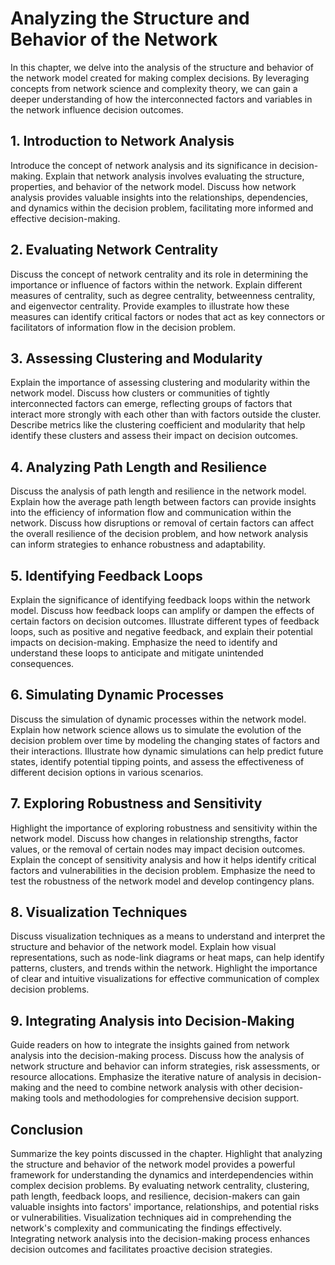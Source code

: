# Analyzing the Structure and Behavior of the Network

In this chapter, we delve into the analysis of the structure and behavior of the network model created for making complex decisions. By leveraging concepts from network science and complexity theory, we can gain a deeper understanding of how the interconnected factors and variables in the network influence decision outcomes.

## 1\. Introduction to Network Analysis

Introduce the concept of network analysis and its significance in decision-making. Explain that network analysis involves evaluating the structure, properties, and behavior of the network model. Discuss how network analysis provides valuable insights into the relationships, dependencies, and dynamics within the decision problem, facilitating more informed and effective decision-making.

## 2\. Evaluating Network Centrality

Discuss the concept of network centrality and its role in determining the importance or influence of factors within the network. Explain different measures of centrality, such as degree centrality, betweenness centrality, and eigenvector centrality. Provide examples to illustrate how these measures can identify critical factors or nodes that act as key connectors or facilitators of information flow in the decision problem.

## 3\. Assessing Clustering and Modularity

Explain the importance of assessing clustering and modularity within the network model. Discuss how clusters or communities of tightly interconnected factors can emerge, reflecting groups of factors that interact more strongly with each other than with factors outside the cluster. Describe metrics like the clustering coefficient and modularity that help identify these clusters and assess their impact on decision outcomes.

## 4\. Analyzing Path Length and Resilience

Discuss the analysis of path length and resilience in the network model. Explain how the average path length between factors can provide insights into the efficiency of information flow and communication within the network. Discuss how disruptions or removal of certain factors can affect the overall resilience of the decision problem, and how network analysis can inform strategies to enhance robustness and adaptability.

## 5\. Identifying Feedback Loops

Explain the significance of identifying feedback loops within the network model. Discuss how feedback loops can amplify or dampen the effects of certain factors on decision outcomes. Illustrate different types of feedback loops, such as positive and negative feedback, and explain their potential impacts on decision-making. Emphasize the need to identify and understand these loops to anticipate and mitigate unintended consequences.

## 6\. Simulating Dynamic Processes

Discuss the simulation of dynamic processes within the network model. Explain how network science allows us to simulate the evolution of the decision problem over time by modeling the changing states of factors and their interactions. Illustrate how dynamic simulations can help predict future states, identify potential tipping points, and assess the effectiveness of different decision options in various scenarios.

## 7\. Exploring Robustness and Sensitivity

Highlight the importance of exploring robustness and sensitivity within the network model. Discuss how changes in relationship strengths, factor values, or the removal of certain nodes may impact decision outcomes. Explain the concept of sensitivity analysis and how it helps identify critical factors and vulnerabilities in the decision problem. Emphasize the need to test the robustness of the network model and develop contingency plans.

## 8\. Visualization Techniques

Discuss visualization techniques as a means to understand and interpret the structure and behavior of the network model. Explain how visual representations, such as node-link diagrams or heat maps, can help identify patterns, clusters, and trends within the network. Highlight the importance of clear and intuitive visualizations for effective communication of complex decision problems.

## 9\. Integrating Analysis into Decision-Making

Guide readers on how to integrate the insights gained from network analysis into the decision-making process. Discuss how the analysis of network structure and behavior can inform strategies, risk assessments, or resource allocations. Emphasize the iterative nature of analysis in decision-making and the need to combine network analysis with other decision-making tools and methodologies for comprehensive decision support.

## Conclusion

Summarize the key points discussed in the chapter. Highlight that analyzing the structure and behavior of the network model provides a powerful framework for understanding the dynamics and interdependencies within complex decision problems. By evaluating network centrality, clustering, path length, feedback loops, and resilience, decision-makers can gain valuable insights into factors' importance, relationships, and potential risks or vulnerabilities. Visualization techniques aid in comprehending the network's complexity and communicating the findings effectively. Integrating network analysis into the decision-making process enhances decision outcomes and facilitates proactive decision strategies.
